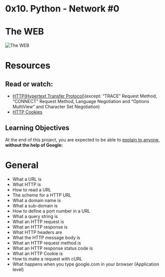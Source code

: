 # 0x10. Python - Network #0

# The WEB
![The WEB](https://www3.ntu.edu.sg/home/ehchua/programming/webprogramming/images/TheWeb.png)

# Resources

## Read or watch:
* [HTTP(Hypertext Transfer Protocol)](https://www3.ntu.edu.sg/home/ehchua/programming/webprogramming/HTTP_Basics.html)(except: “TRACE” Request Method, “CONNECT” Request Method, Language Negotiation and “Options MultiView” and Character Set Negotiation)
* [HTTP Cookies](https://intranet.alxswe.com/rltoken/MhVCl_0oviQldWPn5oX-NQ)

## Learning Objectives

At the end of this project, you are expected to be able to [explain to anyone,](https://intranet.alxswe.com/rltoken/6HRdeOrrKTW2ih43ObB8tQ) **without the help of Google:**

# General

* What a URL is
* What HTTP is
* How to read a URL
* The scheme for a HTTP URL
* What a domain name is
* What a sub-domain is
* How to define a port number in a URL
* What a query string is
* What an HTTP request is
* What an HTTP response is
* What HTTP headers are
* What the HTTP message body is
* What an HTTP request method is
* What an HTTP response status code is
* What an HTTP Cookie is
* How to make a request with cURL
* What happens when you type google.com in your browser (Application level)


